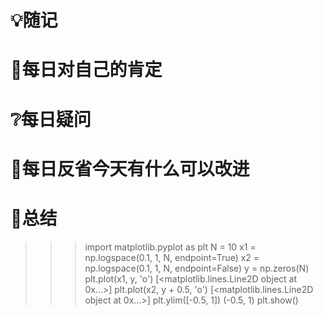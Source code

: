 # 💡随记


# 🥇每日对自己的肯定


# ❔每日疑问
 
# 💭每日反省今天有什么可以改进

# 🎈总结

>>> import matplotlib.pyplot as plt
>>> N = 10
>>> x1 = np.logspace(0.1, 1, N, endpoint=True)
>>> x2 = np.logspace(0.1, 1, N, endpoint=False)
>>> y = np.zeros(N)
>>> plt.plot(x1, y, 'o')
[<matplotlib.lines.Line2D object at 0x...>]
>>> plt.plot(x2, y + 0.5, 'o')
[<matplotlib.lines.Line2D object at 0x...>]
>>> plt.ylim([-0.5, 1])
(-0.5, 1)
>>> plt.show()
